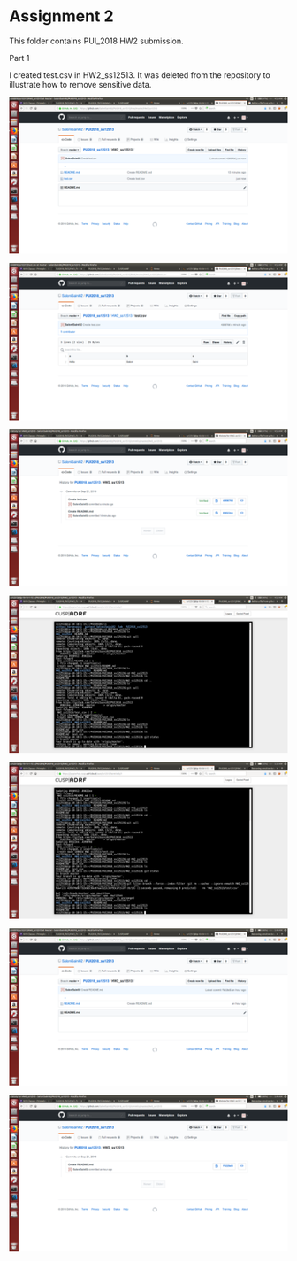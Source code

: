 # Assignment 2
This folder contains PUI_2018 HW2 submission.

Part 1

I created test.csv in HW2_ss12513. It was deleted from the repository to illustrate how to remove sensitive data.

![Image](Screenshot1.png)

![Image](Screenshot2.png)

![Image](Screenshot3.png)

![Image](Screenshot4.png)

![Image](Screenshot5.png)

![Image](Screenshot6.png)

![Image](Screenshot7.png)
